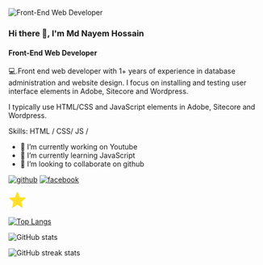 ![Front-End Web Developer](https://pbs.twimg.com/profile_banners/874841969926836224/1715683042/1080x360)
### Hi there 👋, I'm Md Nayem Hossain
#### Front-End Web Developer


💻.Front end web developer with 1+ years of experience in database administration and website design. I focus on installing and testing user interface elements in Adobe, Sitecore and Wordpress.

I typically use HTML/CSS and JavaScript elements in Adobe, Sitecore and Wordpress.

Skills: HTML / CSS/ JS /

- 🔭 I’m currently working on Youtube 
- 🌱 I’m currently learning JavaScript 
- 👯 I’m looking to collaborate on github 


[<img src='https://cdn.jsdelivr.net/npm/simple-icons@3.0.1/icons/github.svg' alt='github' height='40'>](https://github.com/nayembcp)  [<img src='https://cdn.jsdelivr.net/npm/simple-icons@3.0.1/icons/facebook.svg' alt='facebook' height='40'>](https://www.facebook.com/nayembcp)  

<a href='https://stars.github.com/'><img src='https://raw.githubusercontent.com/acervenky/animated-github-badges/master/assets/starbadge.gif' width='35' height='35'></a> 

[![Top Langs](https://github-readme-stats.vercel.app/api/top-langs/?username=nayembcp)](https://github.com/anuraghazra/github-readme-stats)

![GitHub stats](https://github-readme-stats.vercel.app/api?username=nayembcp&show_icons=true)  

![GitHub streak stats](https://streak-stats.demolab.com/?user=nayembcp)  


